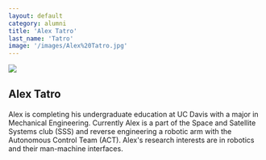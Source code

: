 ```yaml
---
layout: default
category: alumni
title: 'Alex Tatro'
last_name: 'Tatro'
image: '/images/Alex%20Tatro.jpg'
---
```


<img src="{{ page.image }}">

<h2 class="team-title">Alex Tatro</h2>
<h4 class="team-position"></h4>
<p>Alex is completing his undergraduate education at UC Davis with a major in Mechanical Engineering. Currently Alex is a part of the Space and Satellite Systems club (SSS) and reverse engineering a robotic arm with the Autonomous Control Team (ACT). Alex's research interests are in robotics and their man-machine interfaces. </p>
<ul class="team-member-other-info"></ul>